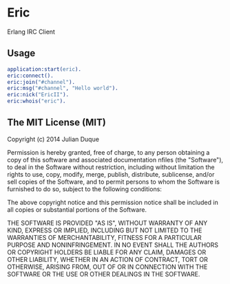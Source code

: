 # Eric
Erlang IRC Client

## Usage

``` erl
application:start(eric).
eric:connect().
eric:join("#channel").
eric:msg("#channel", "Hello world").
eric:nick("EricII").
eric:whois("eric").
```

## The MIT License (MIT)

Copyright (c) 2014 Julian Duque

Permission is hereby granted, free of charge, to any person obtaining a copy
of this software and associated documentation nfiles (the "Software"), to deal
in the Software without restriction, including without limitation the rights
to use, copy, modify, merge, publish, distribute, sublicense, and/or sell
copies of the Software, and to permit persons to whom the Software is
furnished to do so, subject to the following conditions:

The above copyright notice and this permission notice shall be included in
all copies or substantial portions of the Software.

THE SOFTWARE IS PROVIDED "AS IS", WITHOUT WARRANTY OF ANY KIND, EXPRESS OR
IMPLIED, INCLUDING BUT NOT LIMITED TO THE WARRANTIES OF MERCHANTABILITY,
FITNESS FOR A PARTICULAR PURPOSE AND NONINFRINGEMENT. IN NO EVENT SHALL THE
AUTHORS OR COPYRIGHT HOLDERS BE LIABLE FOR ANY CLAIM, DAMAGES OR OTHER
LIABILITY, WHETHER IN AN ACTION OF CONTRACT, TORT OR OTHERWISE, ARISING FROM,
OUT OF OR IN CONNECTION WITH THE SOFTWARE OR THE USE OR OTHER DEALINGS IN
THE SOFTWARE.
